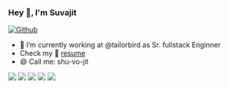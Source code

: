 ### Hey 👋, I'm Suvajit

[![Github](https://img.shields.io/github/followers/Sp4Rx?label=Follow&style=social)](https://github.com/Sp4Rx)

- 🔭 I’m currently working at @tailorbird as Sr. fullstack Enginner
- Check my 🌱 [resume](https://suvajit.in/)
- 😄 Call me: shu-vo-jit

![](https://github-profile-summary-cards.vercel.app/api/cards/profile-details?username=Sp4Rx&theme=github)
![](https://github-profile-summary-cards.vercel.app/api/cards/repos-per-language?username=Sp4Rx&theme=github)
![](https://github-profile-summary-cards.vercel.app/api/cards/most-commit-language?username=Sp4Rx&theme=github)
![](https://github-profile-summary-cards.vercel.app/api/cards/stats?username=Sp4Rx&theme=github)
![](https://github-profile-summary-cards.vercel.app/api/cards/productive-time?username=Sp4Rx&theme=github)

<!--
**Sp4Rx/Sp4Rx** is a ✨ _special_ ✨ repository because its `README.md` (this file) appears on your GitHub profile.

Here are some ideas to get you started:

- 🔭 I’m currently working on ...
- 🌱 I’m currently learning ...
- 👯 I’m looking to collaborate on ...
- 🤔 I’m looking for help with ...
- 💬 Ask me about ...
- 📫 How to reach me: ...
- 😄 Pronouns: ...
- ⚡ Fun fact: ...
-->
